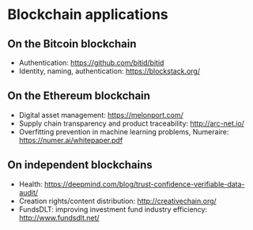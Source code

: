 # Blockchain applications
## On the Bitcoin blockchain
- Authentication: https://github.com/bitid/bitid
- Identity, naming, authentication: https://blockstack.org/ 

## On the Ethereum blockchain
- Digital asset management: https://melonport.com/
- Supply chain transparency and product traceability: http://arc-net.io/
- Overfitting prevention in machine learning problems, Numeraire: https://numer.ai/whitepaper.pdf

## On independent blockchains
- Health: https://deepmind.com/blog/trust-confidence-verifiable-data-audit/
- Creation rights/content distribution: http://creativechain.org/
- FundsDLT: improving investment fund industry efficiency: http://www.fundsdlt.net/ 


